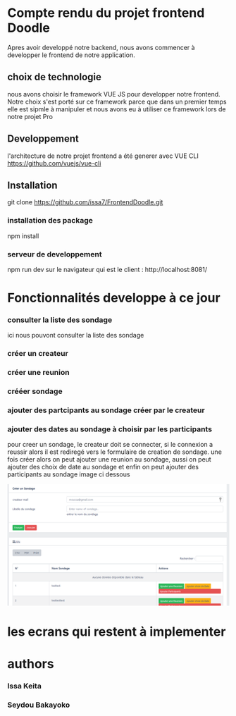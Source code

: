 # Compte rendu du projet frontend Doodle

Apres avoir developpé notre backend, nous avons commencer à developper le frontend de notre application.

## choix de technologie
nous avons choisir le framework VUE JS pour developper notre frontend. Notre choix s'est porté sur ce framework parce que dans un premier temps elle est sipmle à manipuler et nous avons eu à utiliser ce framework lors de notre projet Pro
## Developpement
l'architecture de notre projet frontend a été generer avec VUE CLI https://github.com/vuejs/vue-cli
## Installation
git clone https://github.com/issa7/FrontendDoodle.git
### installation des package 
npm install

### serveur de developpement
npm run dev 
sur le navigateur qui est le client : http://localhost:8081/

# Fonctionnalités developpe à ce jour 
### consulter la liste des sondage 
ici nous pouvont consulter la liste des sondage
### créer un createur
### créer une reunion 
### crééer sondage
### ajouter des partcipants au sondage créer par le createur
### ajouter des dates au sondage à choisir par les participants
pour creer un sondage, le createur doit se connecter, si le connexion a reussir alors il est rediregé vers le formulaire de creation de sondage. une fois créer alors on peut ajouter une reunion au sondage, aussi on peut ajouter des choix de date au sondage et enfin on peut ajouter des participants au sondage image ci dessous

![image](image1.png)

# les ecrans qui restent à implementer 

# authors
### Issa Keita
### Seydou Bakayoko
